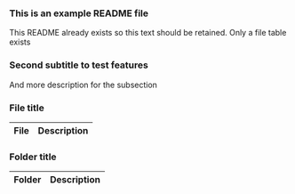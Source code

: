 ### This is an example README file
This README already exists so this text should be retained. Only a file table exists



### Second subtitle to test features
And more description for the subsection

### File title
| File | Description |
| ----------- | ----------- |

### Folder title
| Folder | Description |
| ----------- | ----------- |

